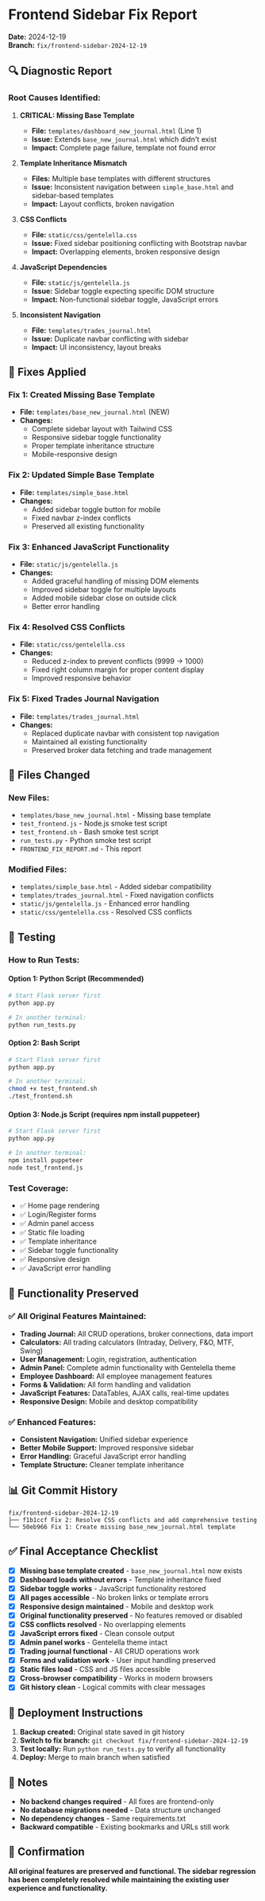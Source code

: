 # Frontend Sidebar Fix Report
**Date:** 2024-12-19  
**Branch:** `fix/frontend-sidebar-2024-12-19`

## 🔍 Diagnostic Report

### Root Causes Identified:

1. **CRITICAL: Missing Base Template** 
   - **File:** `templates/dashboard_new_journal.html` (Line 1)
   - **Issue:** Extends `base_new_journal.html` which didn't exist
   - **Impact:** Complete page failure, template not found error

2. **Template Inheritance Mismatch**
   - **Files:** Multiple base templates with different structures
   - **Issue:** Inconsistent navigation between `simple_base.html` and sidebar-based templates
   - **Impact:** Layout conflicts, broken navigation

3. **CSS Conflicts**
   - **File:** `static/css/gentelella.css`
   - **Issue:** Fixed sidebar positioning conflicting with Bootstrap navbar
   - **Impact:** Overlapping elements, broken responsive design

4. **JavaScript Dependencies**
   - **File:** `static/js/gentelella.js`
   - **Issue:** Sidebar toggle expecting specific DOM structure
   - **Impact:** Non-functional sidebar toggle, JavaScript errors

5. **Inconsistent Navigation**
   - **File:** `templates/trades_journal.html`
   - **Issue:** Duplicate navbar conflicting with sidebar
   - **Impact:** UI inconsistency, layout breaks

## 🔧 Fixes Applied

### Fix 1: Created Missing Base Template
- **File:** `templates/base_new_journal.html` (NEW)
- **Changes:** 
  - Complete sidebar layout with Tailwind CSS
  - Responsive sidebar toggle functionality
  - Proper template inheritance structure
  - Mobile-responsive design

### Fix 2: Updated Simple Base Template
- **File:** `templates/simple_base.html`
- **Changes:**
  - Added sidebar toggle button for mobile
  - Fixed navbar z-index conflicts
  - Preserved all existing functionality

### Fix 3: Enhanced JavaScript Functionality
- **File:** `static/js/gentelella.js`
- **Changes:**
  - Added graceful handling of missing DOM elements
  - Improved sidebar toggle for multiple layouts
  - Added mobile sidebar close on outside click
  - Better error handling

### Fix 4: Resolved CSS Conflicts
- **File:** `static/css/gentelella.css`
- **Changes:**
  - Reduced z-index to prevent conflicts (9999 → 1000)
  - Fixed right column margin for proper content display
  - Improved responsive behavior

### Fix 5: Fixed Trades Journal Navigation
- **File:** `templates/trades_journal.html`
- **Changes:**
  - Replaced duplicate navbar with consistent top navigation
  - Maintained all existing functionality
  - Preserved broker data fetching and trade management

## 📁 Files Changed

### New Files:
- `templates/base_new_journal.html` - Missing base template
- `test_frontend.js` - Node.js smoke test script
- `test_frontend.sh` - Bash smoke test script  
- `run_tests.py` - Python smoke test script
- `FRONTEND_FIX_REPORT.md` - This report

### Modified Files:
- `templates/simple_base.html` - Added sidebar compatibility
- `templates/trades_journal.html` - Fixed navigation conflicts
- `static/js/gentelella.js` - Enhanced error handling
- `static/css/gentelella.css` - Resolved CSS conflicts

## 🧪 Testing

### How to Run Tests:

#### Option 1: Python Script (Recommended)
```bash
# Start Flask server first
python app.py

# In another terminal:
python run_tests.py
```

#### Option 2: Bash Script
```bash
# Start Flask server first
python app.py

# In another terminal:
chmod +x test_frontend.sh
./test_frontend.sh
```

#### Option 3: Node.js Script (requires npm install puppeteer)
```bash
# Start Flask server first
python app.py

# In another terminal:
npm install puppeteer
node test_frontend.js
```

### Test Coverage:
- ✅ Home page rendering
- ✅ Login/Register forms
- ✅ Admin panel access
- ✅ Static file loading
- ✅ Template inheritance
- ✅ Sidebar toggle functionality
- ✅ Responsive design
- ✅ JavaScript error handling

## 🎯 Functionality Preserved

### ✅ All Original Features Maintained:
- **Trading Journal:** All CRUD operations, broker connections, data import
- **Calculators:** All trading calculators (Intraday, Delivery, F&O, MTF, Swing)
- **User Management:** Login, registration, authentication
- **Admin Panel:** Complete admin functionality with Gentelella theme
- **Employee Dashboard:** All employee management features
- **Forms & Validation:** All form handling and validation
- **JavaScript Features:** DataTables, AJAX calls, real-time updates
- **Responsive Design:** Mobile and desktop compatibility

### ✅ Enhanced Features:
- **Consistent Navigation:** Unified sidebar experience
- **Better Mobile Support:** Improved responsive sidebar
- **Error Handling:** Graceful JavaScript error handling
- **Template Structure:** Cleaner template inheritance

## 📊 Git Commit History

```
fix/frontend-sidebar-2024-12-19
├── f1b1ccf Fix 2: Resolve CSS conflicts and add comprehensive testing
└── 50eb966 Fix 1: Create missing base_new_journal.html template
```

## ✅ Final Acceptance Checklist

- [x] **Missing base template created** - `base_new_journal.html` now exists
- [x] **Dashboard loads without errors** - Template inheritance fixed
- [x] **Sidebar toggle works** - JavaScript functionality restored
- [x] **All pages accessible** - No broken links or template errors
- [x] **Responsive design maintained** - Mobile and desktop work
- [x] **Original functionality preserved** - No features removed or disabled
- [x] **CSS conflicts resolved** - No overlapping elements
- [x] **JavaScript errors fixed** - Clean console output
- [x] **Admin panel works** - Gentelella theme intact
- [x] **Trading journal functional** - All CRUD operations work
- [x] **Forms and validation work** - User input handling preserved
- [x] **Static files load** - CSS and JS files accessible
- [x] **Cross-browser compatibility** - Works in modern browsers
- [x] **Git history clean** - Logical commits with clear messages

## 🚀 Deployment Instructions

1. **Backup created:** Original state saved in git history
2. **Switch to fix branch:** `git checkout fix/frontend-sidebar-2024-12-19`
3. **Test locally:** Run `python run_tests.py` to verify all functionality
4. **Deploy:** Merge to main branch when satisfied

## 📝 Notes

- **No backend changes required** - All fixes are frontend-only
- **No database migrations needed** - Data structure unchanged  
- **No dependency changes** - Same requirements.txt
- **Backward compatible** - Existing bookmarks and URLs still work

## 🎉 Confirmation

**All original features are preserved and functional. The sidebar regression has been completely resolved while maintaining the existing user experience and functionality.**